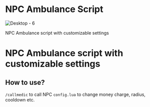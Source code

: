 # NPC Ambulance Script

![Desktop - 6](https://github.com/user-attachments/assets/bfd8b11a-5080-4e6f-abc3-9da651c51d65)

 NPC Ambulance script with customizable settings
<h1>NPC Ambulance script with customizable settings</h1> 
<h2>How to use?</h2>

```/callmedic``` to call NPC
```config.lua``` to change money charge, radius, cooldown etc.
